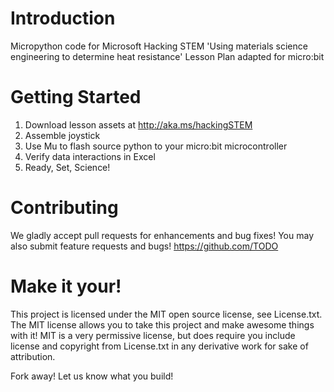 # Introduction
Micropython code for Microsoft Hacking STEM 'Using materials science engineering to determine heat resistance' Lesson Plan adapted for micro:bit

# Getting Started
1. Download lesson assets at http://aka.ms/hackingSTEM 
2. Assemble joystick
3. Use Mu  to flash source python to your micro:bit  microcontroller
4. Verify data interactions in Excel
5. Ready, Set, Science!

# Contributing
We gladly accept pull requests for enhancements and bug fixes! You may also submit feature requests and bugs! https://github.com/TODO 

# Make it your!
This project is licensed under the MIT open source license, see License.txt. The MIT license allows you to take this project and make awesome things with it! MIT is a very permissive license, but does require you include license and copyright from License.txt in any derivative work for sake of attribution.

Fork away! Let us know what you build!
